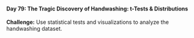 #### Day 79: The Tragic Discovery of Handwashing: t-Tests & Distributions
**Challenge:** Use statistical tests and visualizations to analyze the handwashing dataset.



